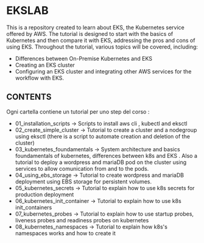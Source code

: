 # EKSLAB 

This is a repository created to learn about EKS, the Kubernetes service offered by AWS. The tutorial is designed to start with the basics of Kubernetes and then compare it with EKS, addressing the pros and cons of using EKS. Throughout the tutorial, various topics will be covered, including:

- Differences between On-Premise Kubernetes and EKS
- Creating an EKS cluster
- Configuring an EKS cluster and integrating other AWS services for the workflow with EKS.

## CONTENTS

Ogni cartella contiene un tutorial per uno step del corso :

- 01_installation_scripts         -> Scripts to install aws cli , kubectl and eksctl 
- 02_create_simple_cluster        -> Tutorial to create a cluster and a nodegroup using eksctl (there is a script to automate creation and deletion of the cluster)
- 03_kubernetes_foundamentals     -> System architecture and basics foundamentals of kubernetes, differences between k8s and EKS . Also a tutorial to deploy a wordpress and mariaDB pod on the cluster using services to allow comunication from and to the pods.
- 04_using_ebs_storage            -> Tutorial to create wordpress and mariaDB deployment using EBS storage for persistent volumes.
- 05_kubernetes_secrets           -> Tutorial to explain how to use k8s secrets for production deployment
- 06_kubernetes_init_container    -> Tutorial to explain how to use k8s init_containers
- 07_kubernetes_probes            -> Tutorial to explain how to use startup probes, liveness probes and readiness probes on kubernetes
- 08_kubernetes_namespaces        -> Tutorial to explain how k8s's namespaces works and how to create it

